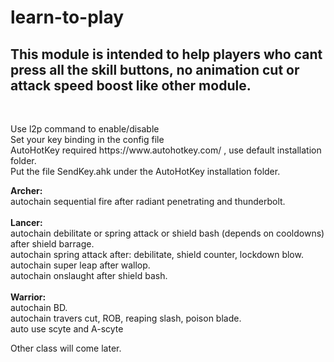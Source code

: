 # learn-to-play
<p><h2>This module is intended to help players who cant press all the skill buttons, no animation cut or attack speed boost like other module.</h2><br></p>
<p>Use l2p command to enable/disable<br>
Set your key binding in the config file<br>
AutoHotKey required https://www.autohotkey.com/ , use default installation folder.<br>
Put the file SendKey.ahk under the AutoHotKey installation folder.</p>

<span><b>Archer:</b></span><br>
autochain sequential fire after radiant penetrating and thunderbolt.<br>
<br>
<span><b>Lancer:</b></span><br>
autochain debilitate or spring attack or shield bash (depends on cooldowns) after shield barrage.<br>
autochain spring attack after: debilitate, shield counter, lockdown blow.<br>
autochain super leap after wallop.<br>
autochain onslaught after shield bash.<br>
<br>
<span><b>Warrior:</b></span><br>
autochain BD.<br>
autochain travers cut, ROB, reaping slash, poison blade.<br>
auto use scyte and A-scyte<br>

Other class will come later.


